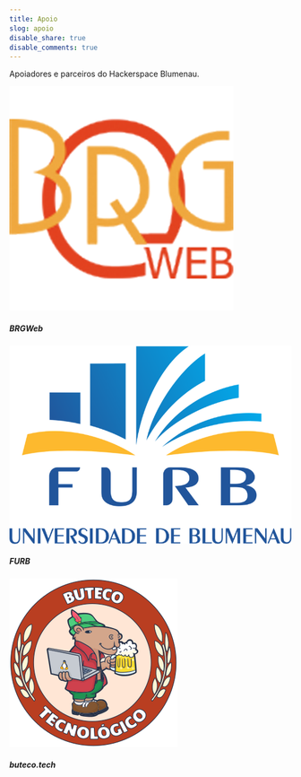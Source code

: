 ```yaml
---
title: Apoio
slog: apoio
disable_share: true
disable_comments: true
---
```


Apoiadores e parceiros do Hackerspace Blumenau.

<div class="row row-cols-3">
  <div class="col">
    <div class="card mb-3">
      <a href="https://brgweb.com.br" target="_blank">
        <img src="/images/apoio/brgweb.png" class="card-img-top p-3 m-auto" alt="BRGWeb">
      </a>
      <div class="card-body">
        <h5 class="card-title mt-0 small">BRGWeb</h5>
      </div>
    </div>
  </div>
  <div class="col">
    <div class="card mb-3">
      <a href="https://www.furb.br/" target="_blank">
        <img src="/images/apoio/furb.png" class="card-img-top p-3 m-auto" alt="Universidade Regional de Blumenau">
      </a>
      <div class="card-body">
        <h5 class="card-title mt-0 small">FURB</h5>
      </div>
    </div>
  </div>
  <div class="col">
    <div class="card mb-3">
      <a href="https://buteco.tech/" target="_blank">
        <img src="/images/apoio/buteco.png" class="card-img-top p-3 m-auto" alt="Buteco Tecnológico">
      </a>
      <div class="card-body">
        <h5 class="card-title mt-0 small">buteco.tech</h5>
      </div>
    </div>
  </div>
</div>
